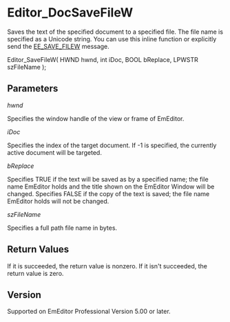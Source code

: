 # Editor\_DocSaveFileW

Saves the text of the specified document to a specified file. The file name is specified as a Unicode string. You can use this inline function or explicitly send the
[EE\_SAVE\_FILEW](../message/ee_save_filew) message.

Editor\_SaveFileW( HWND hwnd, int iDoc, BOOL bReplace, LPWSTR szFileName );

## Parameters

_hwnd_

Specifies the window handle of the view or frame of EmEditor.

_iDoc_

Specifies the index of the target document. If -1 is specified, the currently active document will be targeted.

_bReplace_

Specifies TRUE if the text will be saved as by a specified name; the
file name EmEditor holds and the title shown on the EmEditor Window will be
changed. Specifies FALSE if the copy of the text is saved; the file name
EmEditor holds will not be changed.

_szFileName_

Specifies a full path file name in bytes.

## Return Values

If it is succeeded, the return value is nonzero. If it isn't succeeded, the
return value is zero.

## Version

Supported on EmEditor Professional Version 5.00 or later.
